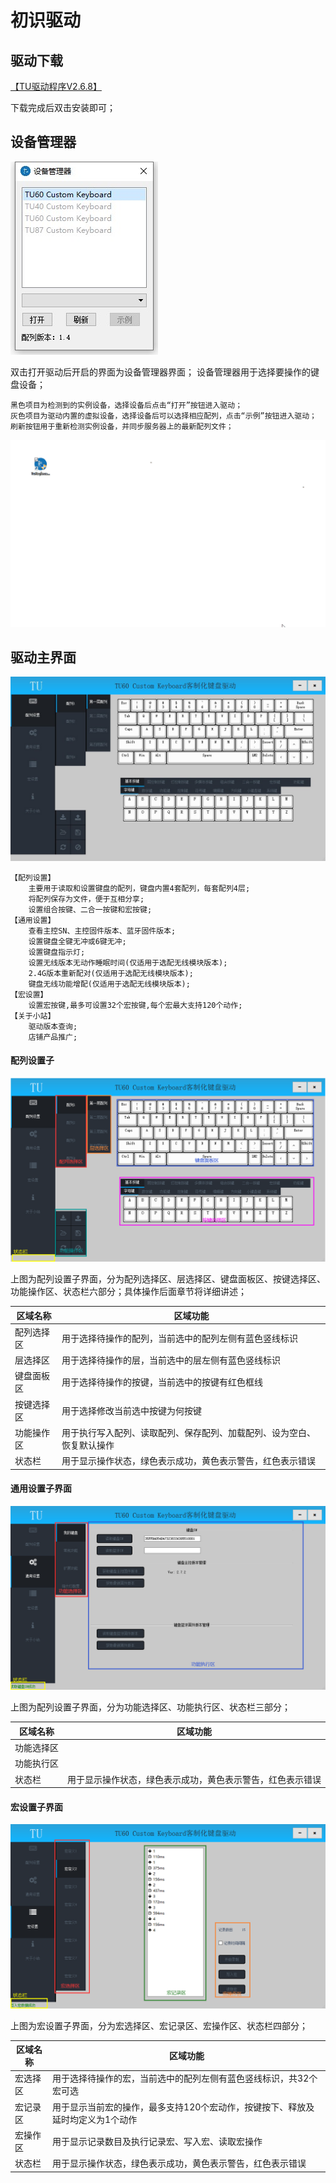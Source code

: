 # 初识驱动

## 驱动下载

[【TU驱动程序V2.6.8】](https://tuusermanual.oss-cn-beijing.aliyuncs.com/Driver/TuKeyboardDriverSetup_2_6_8.exe)

下载完成后双击安装即可；


## 设备管理器

![设备管理器](img/DevManager.jpg)

双击打开驱动后开启的界面为设备管理器界面；
设备管理器用于选择要操作的键盘设备；
	
	黑色项目为检测到的实例设备，选择设备后点击“打开”按钮进入驱动；
	灰色项目为驱动内置的虚拟设备，选择设备后可以选择相应配列，点击“示例”按钮进入驱动；
	刷新按钮用于重新检测实例设备，并同步服务器上的最新配列文件；


![设备管理器](img/DevManager.gif)

## 驱动主界面

![驱动主界面](img/Driver.jpg)

	【配列设置】
		主要用于读取和设置键盘的配列，键盘内置4套配列，每套配列4层;		
		将配列保存为文件，便于互相分享;
		设置组合按键、二合一按键和宏按键;
	【通用设置】
		查看主控SN、主控固件版本、蓝牙固件版本;
		设置键盘全键无冲或6键无冲;
		设置键盘指示灯;		
		设置无线版本无动作睡眠时间(仅适用于选配无线模块版本);
		2.4G版本重新配对(仅适用于选配无线模块版本);
		键盘无线功能增配(仅适用于选配无线模块版本);
	【宏设置】
		设置宏按键,最多可设置32个宏按键,每个宏最大支持120个动作;
	【关于小站】
		驱动版本查询;
		店铺产品推广;

#### 配列设置子
![配列设置子界面](img/KeymapBound.png)



上图为配列设置子界面，分为配列选择区、层选择区、键盘面板区、按键选择区、功能操作区、状态栏六部分；具体操作后面章节将详细讲述；

|区域名称|区域功能|
| ------ | ------ |
| 配列选择区 | 用于选择待操作的配列，当前选中的配列左侧有蓝色竖线标识 |
| 层选择区 | 用于选择待操作的层，当前选中的层左侧有蓝色竖线标识 |
| 键盘面板区 | 用于选择待操作的按键，当前选中的按键有红色框线 |
| 按键选择区 | 用于选择修改当前选中按键为何按键 |
| 功能操作区 | 用于执行写入配列、读取配列、保存配列、加载配列、设为空白、恢复默认操作 |
| 状态栏 | 用于显示操作状态，绿色表示成功，黄色表示警告，红色表示错误 |

#### 通用设置子界面
![通用设置子界面](img/GeneralBound.png)



上图为配列设置子界面，分为功能选择区、功能执行区、状态栏三部分；

|区域名称|区域功能|
| ------ | ------ |
| 功能选择区 |  |
| 功能执行区 |  |
| 状态栏 | 用于显示操作状态，绿色表示成功，黄色表示警告，红色表示错误 |

#### 宏设置子界面
![宏设置子界面](img/MacroBound.png)



上图为宏设置子界面，分为宏选择区、宏记录区、宏操作区、状态栏四部分；

|区域名称|区域功能|
| ------ | ------ |
| 宏选择区 | 用于选择待操作的宏，当前选中的配列左侧有蓝色竖线标识，共32个宏可选 |
| 宏记录区 | 用于显示当前宏的操作，最多支持120个宏动作，按键按下、释放及延时均定义为1个动作 |
| 宏操作区 | 用于显示记录数目及执行记录宏、写入宏、读取宏操作 |
| 状态栏 | 用于显示操作状态，绿色表示成功，黄色表示警告，红色表示错误 |











